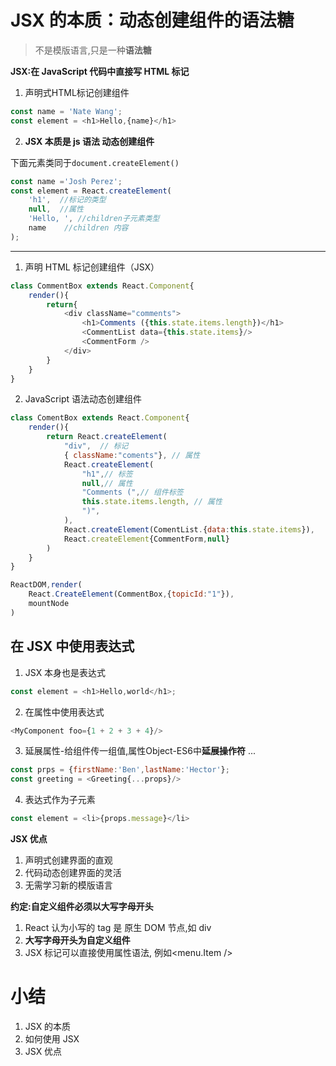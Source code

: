 # JSX 的本质：动态创建组件的语法糖
> 不是模版语言,只是一种**语法糖**

**JSX:在 JavaScript 代码中直接写 HTML 标记**

1. 声明式HTML标记创建组件
```js
const name = 'Nate Wang';
const element = <h1>Hello,{name}</h1>
```

2. **JSX 本质是 js 语法 动态创建组件**

下面元素类同于`document.createElement()`

```js
const name ='Josh Perez';
const element = React.createElement(
    'h1',  //标记的类型
    null,  //属性
    'Hello, ', //children子元素类型
    name    //children 内容
);
```

----

1. 声明 HTML 标记创建组件（JSX）
```js
class CommentBox extends React.Component{
    render(){
        return{
            <div className="comments">
                <h1>Comments ({this.state.items.length})</h1>
                <CommentList data={this.state.items}/>
                <CommentForm />
            </div>
        }
    }
}
```
2. JavaScript 语法动态创建组件

```js
class ComentBox extends React.Component{
    render(){
        return React.createElement(
            "div",  // 标记
            { className:"coments"}, // 属性
            React.createElement( 
                "h1",// 标签
                null,// 属性
                "Comments (",// 组件标签
                this.state.items.length, // 属性
                ")",
            ),
            React.createElement(ComentList.{data:this.state.items}),
            React.createElement{CommentForm,null}
        )
    }
}

ReactDOM,render(
    React.CreateElement(CommentBox,{topicId:"1"}),
    mountNode
)
```

## 在 JSX 中使用表达式
1. JSX 本身也是表达式
```js
const element = <h1>Hello,world</h1>;
```
2. 在属性中使用表达式
```js
<MyComponent foo={1 + 2 + 3 + 4}/>
```
3. 延展属性-给组件传一组值,属性Object-ES6中**延展操作符** ...
```js
const prps = {firstName:'Ben',lastName:'Hector'};
const greeting = <Greeting{...props}/>
```

4. 表达式作为子元素
```js
const element = <li>{props.message}</li>
```

**JSX 优点**

1. 声明式创建界面的直观
2. 代码动态创建界面的灵活
3. 无需学习新的模版语言



**约定:自定义组件必须以大写字母开头**

1. React 认为小写的 tag 是 原生 DOM 节点,如 div
2. **大写字母开头为自定义组件**
3. JSX 标记可以直接使用属性语法, 例如<menu.Item />

# 小结
1. JSX 的本质
2. 如何使用 JSX
3. JSX 优点
